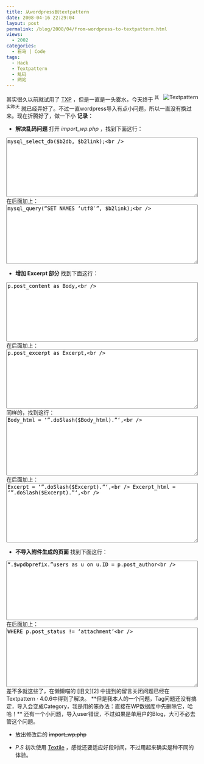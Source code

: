 ```yaml
---
title: 从wordpress到textpattern
date: 2008-04-16 22:29:04
layout: post
permalink: /blog/2008/04/from-wordpress-to-textpattern.html
views:
  - 2002
categories:
  - 石马 | Code
tags:
  - Hack
  - Textpattern
  - 乱码
  - 网站
---
```

其实<img class="right" title="Textpattern" style="FLOAT: right" alt="Textpattern" src="http://junnie.3322.org/images/zhu8.net/txp.gif" />很久以前就试用了 [<span class="caps">TXP</span>][1] ，但是一直是一头雾水，今天终于 <sup>其实昨天</sup> 就已经弄好了。不过一直wordpress导入有点小问题，所以一直没有换过来。现在折腾好了，做一下小 **记录：**

*   **解决乱码问题** 打开 *import_wp.php* ，找到下面这行：

<textarea name="code" class="php" cols="60" rows="10">mysql_select_db($b2db, $b2link);<br /> </textarea>在后面加上： <textarea name="code" class="php" cols="60" rows="10">mysql_query(&#8220;SET NAMES &#8216;utf8&#8242;&#8221;, $b2link);<br /> </textarea>

*   **增加 Excerpt 部分** 找到下面这行：

<textarea name="code" class="php" cols="60" rows="10">p.post_content as Body,<br /> </textarea>在后面加上： <textarea name="code" class="php" cols="60" rows="10">p.post_excerpt as Excerpt,<br /> </textarea>同样的，找到这行： <textarea name="code" class="php" cols="60" rows="10">Body_html = &#8216;&#8221;.doSlash($Body_html).&#8221;&#8216;,<br /> </textarea>在后面加上： <textarea name="code" class="php" cols="60" rows="10">Excerpt = &#8216;&#8221;.doSlash($Excerpt).&#8221;&#8216;,<br /> Excerpt_html = &#8216;&#8221;.doSlash($Excerpt).&#8221;&#8216;,<br /> </textarea>

*   **不导入附件生成的页面** 找到下面这行：

<textarea name="code" class="php" cols="60" rows="10">&#8220;.$wpdbprefix.&#8221;users as u on u.ID = p.post_author<br /> </textarea>在后面加上： <textarea name="code" class="php" cols="60" rows="10">WHERE p.post_status != &#8216;attachment&#8217;<br /> </textarea>差不多就这些了，在懒懒喵的 [旧文][2] 中提到的留言关闭问题已经在Textpattern · 4.0.6中得到了解决。 **但是我本人的一个问题，Tag问题还没有搞定，导入会变成Category，我是用的笨办法：直接在WP数据库中先删除它，哈哈！** 还有一个小问题，导入user错误，不过如果是单用户的Blog，大可不必去管这个问题。

*   放出修改后的 <del>import_wp.php</del>

*   *P.S* 初次使用 [Textile][3] ，感觉还要适应好段时间，不过用起来确实是种不同的体验。

 [1]: http://textpattern.com/
 [2]: http://blog.nahoya.com/archives/2006_09/129
 [3]: http://textile.thresholdstate.com/